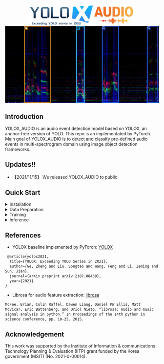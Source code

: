 <div align="center"><img src="assets/logo.png" width="350"></div>
<div align="center"><img src="assets/test_0.jpg" ></div>

## Introduction
YOLOX_AUDIO is an audio event detection model based on YOLOX, an anchor-free version of YOLO.
This repo is an implementated by PyTorch.
Main goal of YOLOX_AUDIO is to detect and classify pre-defined audio events in multi-spectrogram domain using image object detection frameworks. 


## Updates!!
* 【2021/11/15】 We released YOLOX_AUDIO to public 

## Quick Start

<details>
<summary>Installation</summary>

Step1. Install YOLOX_AUDIO.
```shell
git clone https://github.com/intflow/YOLOX_AUDIO.git
cd YOLOX_AUDIO
pip3 install -U pip && pip3 install -r requirements.txt
pip3 install -v -e .  # or  python3 setup.py develop
```

Step2. Install [pycocotools](https://github.com/cocodataset/cocoapi).

```shell
pip3 install cython; pip3 install 'git+https://github.com/cocodataset/cocoapi.git#subdirectory=PythonAPI'
```

</details>

<details>
<summary>Data Preparation</summary>

Step1. Prepare audio wavform files for training.
AUDIO_DATAPATH/wav

Step2. Write audio annotation files for training.
AUDIO_DATAPATH/label.json

```shell
{
    "00000.wav": {
        "speaker": [
            "W",
            "M",
            "C",
            "W"
        ],
        "on_offset": [
            [
                1.34425,
                2.4083125
            ],
            [
                4.0082708333333334,
                4.5560625
            ],
            [
                6.2560416666666665,
                7.956104166666666
            ],
            [
                9.756083333333333,
                10.876624999999999
            ]
        ]
    },
    "00001.wav": {
        "speaker": [
            "W",
            "M",
            "C",
            "M",
            "W",
            "C"
        ],
        "on_offset": [
            [
                1.4325416666666666,
                2.7918958333333332
            ],
            [
                2.1762916666666667,
                4.109729166666667
            ],
            [
                7.109708333333334,
                8.530916666666666
            ],
            [
                8.514125,
                9.306104166666668
            ],
            [
                12.606083333333334,
                14.3345625
            ],
            [
                14.148958333333333,
                15.362958333333333
            ]
        ]
    },
    ...
}
```

Step3. Convert audio files into spectrogram images.

```shell
python tools/json_gen_audio2coco.py
```

Please change the dataset path and file names for your needs
```
root = '/data/AIGC_3rd_2021/GIST_tr2_veryhard5000_all_tr2'
os.system('rm -rf '+root+'/img/')
os.system('mkdir '+root+'/img/')
wav_folder_path = os.path.join(root, 'wav')
img_folder_path = os.path.join(root, 'img')
train_label_path = os.path.join(root, 'tr2_devel_5000.json')
train_label_merge_out = os.path.join(root, 'label_coco_bbox.json')
```

</details>

<details>
<summary>Training</summary>

Step1. Change Data loading path of exps/yolox_audio__tr2/yolox_x.py
```shell
        self.train_path = '/data/AIGC_3rd_2021/GIST_tr2_veryhard5000_all_tr2'
        self.val_path = '/data/AIGC_3rd_2021/tr2_set_01_tune'
        self.train_ann = "label_coco_bbox.json"
        self.val_ann = "label_coco_bbox.json"
```

Step2. Begin training:

```shell
python3 tools/train.py -expn yolox_audio__tr2 -n yolox_audio_x \
-f exps/yolox_audio__tr2/yolox_x.py -d 4 -b 32 --fp16 \
-c /data/pretrained/yolox_x.pth

```
* -d: number of gpu devices
* -b: total batch size, the recommended number for -b is num-gpu * 8
* -f: path of experiement file
* --fp16: mixed precision training
* --cache: caching imgs into RAM to accelarate training, which need large system RAM. 

We are encouraged to use pretrained YOLOX model for the training.
https://github.com/Megvii-BaseDetection/YOLOX

</details>


<details>
<summary>Inference</summary>
Run following demo_audio.py

```shell
python3 tools/demo_audio.py --demo wav -expn yolox_audio__tr2 -n yolox_audio_x \
-f exps/yolox_audio__tr2/yolox_x.py \
-c /data/pretrained/yolox_x__AGC21_tr2.pth \
--path ./assets/test.wav \
--conf 0.2 --nms 0.65 --tsize_h 256 --tsize_w 512 --save_result --device gpu
```

From the demo_audio.py you can get on-offset VAD time and class of each audio chunk.
</details>



## References
* YOLOX baseline implemented by PyTorch: [YOLOX](https://github.com/Megvii-BaseDetection/YOLOX)
```
 @article{yolox2021,
  title={YOLOX: Exceeding YOLO Series in 2021},
  author={Ge, Zheng and Liu, Songtao and Wang, Feng and Li, Zeming and Sun, Jian},
  journal={arXiv preprint arXiv:2107.08430},
  year={2021}
}
```
* Librosa for audio feature extraction: [librosa](https://librosa.org/doc/main/)
```
McFee, Brian, Colin Raffel, Dawen Liang, Daniel PW Ellis, Matt McVicar, Eric Battenberg, and Oriol Nieto. “librosa: Audio and music signal analysis in python.” In Proceedings of the 14th python in science conference, pp. 18-25. 2015.
```

## Acknowledgement
This work was supported by the Institute of Information & communications Technology Planning & Evaluation (IITP) grant funded by the Korea government (MSIT) (No. 2021-0-00014).
